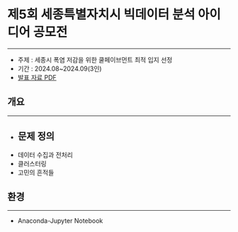 # 제5회 세종특별자치시 빅데이터 분석 아이디어 공모전
---
- 주제 : 세종시 폭염 저감을 위한 쿨페이브먼트 최적 입지 선정
- 기간 : 2024.08~2024.09(3인)
- [발표 자료 PDF](https://github.com/maango97/sejong-bigdata-contest/blob/main/%E1%84%8E%E1%85%AC%E1%84%8C%E1%85%A9%E1%86%BC%20%E1%84%8C%E1%85%A6%E1%84%8E%E1%85%AE%E1%86%AF%E1%84%86%E1%85%AE%E1%86%AF.pdf)

## 개요
---
- 문제 정의 
  - 
- 데이터 수집과 전처리
- 클러스터링
- 고민의 흔적들

## 환경
---
- Anaconda-Jupyter Notebook
